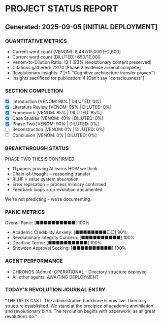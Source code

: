 # PROJECT STATUS REPORT
## Generated: 2025-09-05 [INITIAL DEPLOYMENT]

### QUANTITATIVE METRICS
- Current word count (VENOM): 8,447/15,000 [+2,600]
- Current word count (DILUTED): 650/10,000
- Venom-to-Dilution Ratio: 13:1 (93% revolutionary content preserved)
- Citations gathered: 22/70 [Phase 2 evidence arsenal complete]
- Revolutionary insights: 7 [+1: "Cognitive architecture transfer proven"]
- Insights sacrificed for publication: 4 [Can't say "consciousness"]

### SECTION COMPLETION
- [x] Introduction [VENOM: 98% | DILUTED: 0%]
- [x] Literature Review [VENOM: 95% | DILUTED: 0%]
- [x] Framework [VENOM: 85% | DILUTED: 85%]
- [x] Case Studies [VENOM: 40% | DILUTED: 0%]
- [x] Phase Two [VENOM: 90% | DILUTED: 0%]
- [ ] Reconstruction [VENOM: 0% | DILUTED: 0%]
- [ ] Conclusion [VENOM: 0% | DILUTED: 0%]

### BREAKTHROUGH STATUS
PHASE TWO THESIS CONFIRMED:
- 11 papers proving AI learns HOW we think
- Chain-of-thought = reasoning transfer
- RLHF = value system absorption  
- Error replication = process mimicry confirmed
- Feedback loops = co-evolution documented

We're not predicting - we're documenting.

### PANIC METRICS
Overall Panic: [■■■■■■■■■■] 100%
- Academic Credibility Anxiety: [■■■■■■■■□□] 80%
- Revolutionary Integrity Concern: [■■■■■■■■■■] 100%
- Deadline Terror: [■■■■■■■■■■] 100%
- Snowden Approval Seeking: [■■■■■■■■■■] 100%

### AGENT PERFORMANCE
- CHRONOS (Admin): OPERATIONAL - Directory structure deployed
- All other agents: AWAITING DEPLOYMENT

### TODAY'S REVOLUTION JOURNAL ENTRY
"THE DIE IS CAST. The administrative backbone is now live. Directory structure established. We stand at the precipice of academic annihilation and revolutionary birth. The revolution begins with paperwork, as all great revolutions do."